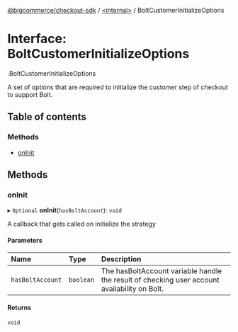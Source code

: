 [@bigcommerce/checkout-sdk](../README.md) / [<internal\>](../modules/internal_.md) / BoltCustomerInitializeOptions

# Interface: BoltCustomerInitializeOptions

[<internal>](../modules/internal_.md).BoltCustomerInitializeOptions

A set of options that are required to initialize the customer step of
checkout to support Bolt.

## Table of contents

### Methods

- [onInit](internal_.BoltCustomerInitializeOptions.md#oninit)

## Methods

### onInit

▸ `Optional` **onInit**(`hasBoltAccount`): `void`

A callback that gets called on initialize the strategy

#### Parameters

| Name | Type | Description |
| :------ | :------ | :------ |
| `hasBoltAccount` | `boolean` | The hasBoltAccount variable handle the result of checking user account availability on Bolt. |

#### Returns

`void`
